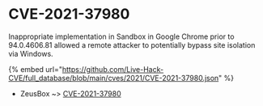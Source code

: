 # CVE-2021-37980

Inappropriate implementation in Sandbox in Google Chrome prior to 94.0.4606.81 allowed a remote attacker to potentially bypass site isolation via Windows.

{% embed url="https://github.com/Live-Hack-CVE/full_database/blob/main/cves/2021/CVE-2021-37980.json" %}


* ZeusBox ~> [CVE-2021-37980](https://www.alice-snow.ru/2021/database/cve-2021-37980/cve-2021-37980-zeusbox)